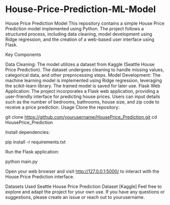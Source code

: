 # House-Price-Prediction-ML-Model
House Price Prediction Model This repository contains a simple House Price Prediction model implemented using Python. The project follows a structured process, including data cleaning, model development using Ridge regression, and the creation of a web-based user interface using Flask.

Key Components

Data Cleaning: The model utilizes a dataset from Kaggle (Seattle House Price Prediction). The dataset undergoes cleaning to handle missing values, categorical data, and other preprocessing steps. Model Development: The machine learning model is implemented using Ridge regression, leveraging the scikit-learn library. The trained model is saved for later use. Flask Web Application: The project incorporates a Flask web application, providing a user-friendly interface for predicting house prices. Users can input details such as the number of bedrooms, bathrooms, house size, and zip code to receive a price prediction. Usage Clone the repository:

git clone https://github.com/yourusername/HousePrice_Prediction.git cd HousePrice_Prediction

Install dependencies:

pip install -r requirements.txt

Run the Flask application:

python main.py

Open your web browser and visit http://127.0.0.1:5000/ to interact with the House Price Prediction interface.

Datasets Used Seattle House Price Prediction Dataset [Kaggle] Feel free to explore and adapt the project for your own use. If you have any questions or suggestions, please create an issue or reach out to yourusername.
